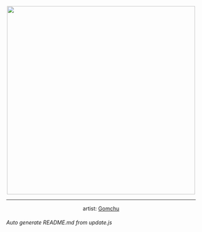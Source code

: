 
<p align="center">
  <img width="500" src="https://nekos.best/api/v2/neko/0500.png">
  <hr/>
  <center>
    artist: <a href="https://www.pixiv.net/en/artworks/91652151">Gomchu</a>
  </center>
</p>


###### Auto generate README.md from update.js

